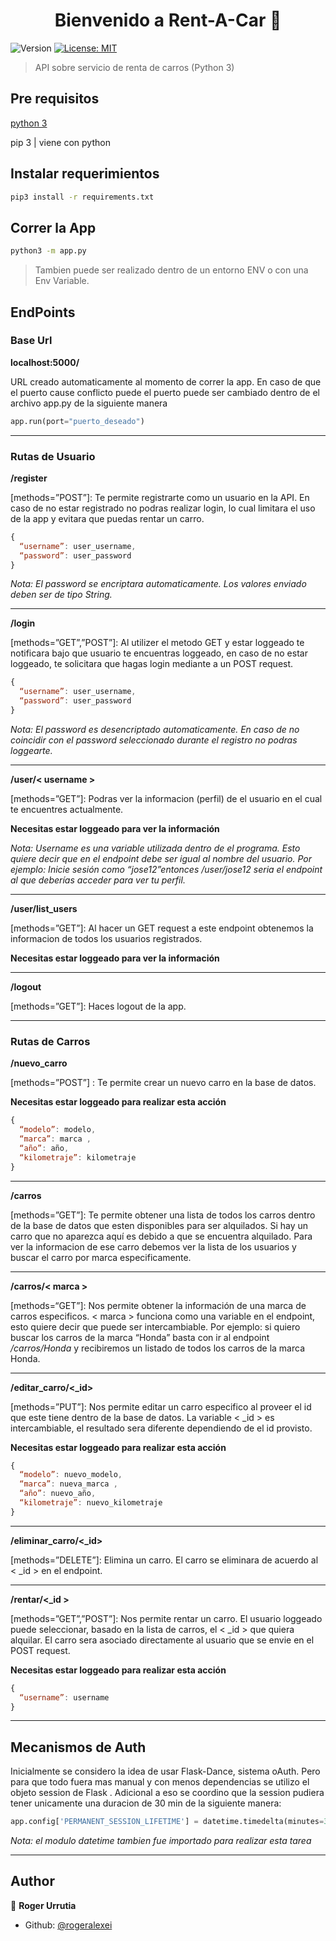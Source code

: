 <h1 align="center">Bienvenido a Rent-A-Car 👋</h1>
<p>
  <img alt="Version" src="https://img.shields.io/badge/version-V 1.0.0-blue.svg?cacheSeconds=2592000" />
  <a href="#" target="_blank">
    <img alt="License: MIT" src="https://img.shields.io/badge/License-MIT-yellow.svg" />
  </a>
</p>

> API sobre servicio de renta de carros (Python 3)

## Pre requisitos

[python 3](https://www.python.org)
<p> pip 3 | viene con python <p>

## Instalar requerimientos

```sh
pip3 install -r requirements.txt
```

## Correr la App

```sh
python3 -m app.py
```

>Tambien puede ser realizado dentro de un entorno ENV o con una Env Variable.

## EndPoints

### Base Url

__localhost:5000/__

<p> URL creado automaticamente al momento de correr la app. En caso de que el puerto cause conflicto puede 
el puerto puede ser cambiado dentro de el archivo app.py de la siguiente manera

```python
app.run(port="puerto_deseado")
```
---

### Rutas de Usuario

__/register__

<p>[methods=”POST”]: Te permite registrarte como un usuario en la API. En caso de no estar registrado no podras realizar login, lo cual limitara el uso de la app y evitara que puedas rentar un carro.</p>

```javascript
{
  “username”: user_username,
  “password”: user_password
}
```
_Nota: El password se encriptara automaticamente. Los valores enviado deben ser de tipo String._

---

__/login__

<p>[methods=”GET”,”POST”]: Al utilizer el metodo GET y estar loggeado te notificara bajo que usuario te encuentras loggeado, en caso de no estar loggeado, te solicitara que hagas login mediante a un POST request.</p>

```javascript
{
  “username”: user_username, 
  “password”: user_password
}
```

_Nota: El password es desencriptado automaticamente. En caso de no coincidir con el password seleccionado durante el registro no podras loggearte._

---

__/user/< username >__

<p>[methods=”GET”]: Podras ver la informacion (perfil) de el usuario en el cual te encuentres actualmente.<p>

**Necesitas estar loggeado para ver la información**

_Nota: Username es una variable utilizada dentro de el programa. Esto quiere decir que <username> en el endpoint debe ser igual al nombre del usuario. Por ejemplo: Inicie sesión como “jose12”entonces /user/jose12 seria el endpoint al que deberías acceder para ver tu perfil._

---

__/user/list_users__

<p>[methods=”GET”]: Al hacer un GET request a este endpoint obtenemos la informacion de todos los usuarios registrados. </p>

**Necesitas estar loggeado para ver la información**

---

__/logout__

<p>[methods=”GET”]: Haces logout de la app.<p>
	
---

### Rutas de Carros

__/nuevo_carro__

<p>[methods=”POST”] : Te permite crear un nuevo carro en la base de datos. <p>

**Necesitas estar loggeado para realizar esta acción**

```javascript
{
  “modelo”: modelo, 
  “marca”: marca ,
  “año”: año,
  “kilometraje”: kilometraje
}
```

---

__/carros__

<p>[methods=”GET”]: Te permite obtener una lista de todos los carros dentro de la base de datos que esten disponibles para ser alquilados. Si hay un carro que no aparezca aquí es debido a que se encuentra alquilado. Para ver la informacion de ese carro debemos ver la lista de los usuarios y buscar el carro por marca especificamente.<p>

---

**/carros/< marca >**

<p>[methods=“GET”]: Nos permite obtener la información de una marca de carros especificos. < marca > funciona como una variable en el endpoint, esto quiere decir que puede ser intercambiable. Por ejemplo: si quiero buscar los carros de la marca “Honda” basta con ir al endpoint <em>/carros/Honda</em> y recibiremos un listado de todos los carros de la marca Honda.</p>

---

**/editar_carro/<_id>**

<p>[methods=”PUT”]: Nos permite editar un carro especifico al proveer el id que este tiene dentro de la base de datos. La variable < _id > es intercambiable, el resultado sera diferente dependiendo de el id provisto.<p>

**Necesitas estar loggeado para realizar esta acción**

```javascript
{
  “modelo”: nuevo_modelo, 
  “marca”: nueva_marca ,
  “año”: nuevo_año,
  “kilometraje”: nuevo_kilometraje
}
```
---


**/eliminar_carro/<_id>**

<p> [methods=”DELETE”]: Elimina un carro. El carro se eliminara de acuerdo al < _id > en el endpoint. <p>

---

**/rentar/<_id >**

<p>[methods=”GET”,”POST”]: Nos permite rentar un carro. El usuario loggeado puede seleccionar, basado en la lista de carros, el < _id > que quiera alquilar. El carro sera asociado directamente al usuario que se envie en el POST request. </p>

**Necesitas estar loggeado para realizar esta acción**

```javascript
{
  “username”: username
}
```

---

## Mecanismos de Auth

<p> Inicialmente se considero la idea de usar Flask-Dance, sistema oAuth. Pero para que todo fuera mas manual y con menos dependencias se utilizo el objeto session de Flask . Adicional a eso se coordino que la session pudiera tener unicamente una duracion de 30 min de la siguiente manera:</p>

```python
app.config['PERMANENT_SESSION_LIFETIME'] = datetime.timedelta(minutes=30)
```

_Nota: el modulo datetime tambien fue importado para realizar esta tarea_

---

## Author

👤 **Roger Urrutia**

* Github: [@rogeralexei](https://github.com/rogeralexei)
